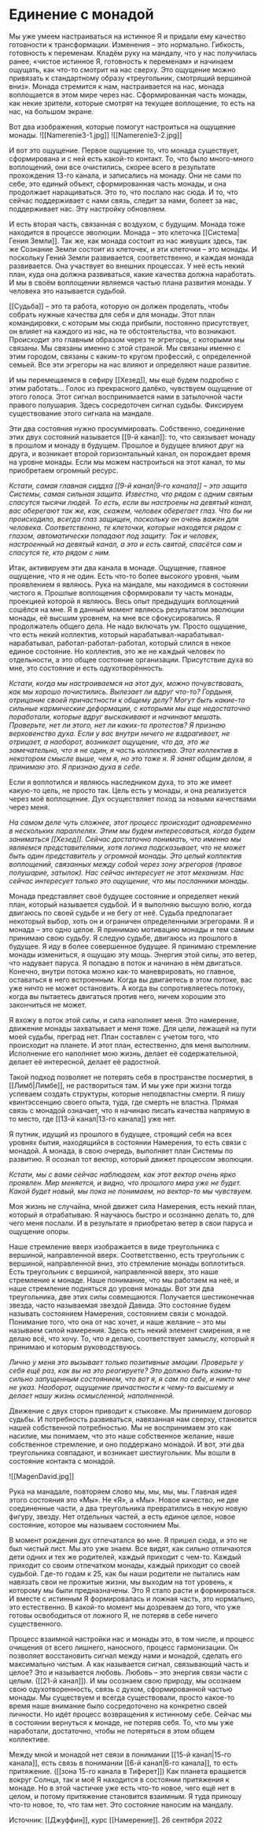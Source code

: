 # Единение с монадой

Мы уже умеем настраиваться на истинное Я и придали ему качество готовности к трансформации. Изменения – это нормально. Гибкость, готовность к переменам. Кладём руку на мандалу, что у нас получилась ранее, «чистое истинное Я, готовность к переменам» и начинаем ощущать, как что-то смотрит на нас сверху. Это ощущение можно привязать к стандартному образу «треугольник, смотрящий вершиной вниз». Монада стремится к нам, настраивается на нас, монада воплощается в этом мире через нас. Сформированная часть монады, как некие зрители, которые смотрят на текущее воплощение, то есть на нас, на большом экране.

Вот два изображения, которые помогут настроиться на ощущение монады.
![[Namerenie3-1.jpg]]
![[Namerenie3-2.jpg]]

И вот это ощущение. Первое ощущение то, что монада существует, сформирована и с ней есть какой-то контакт. То, что было много-много воплощений, они все очистились, скорее всего в результате прохождения 13-го канала, и записались на монаду. Они не сами по себе, это единый объект, сформированная часть монады, и она продолжает наращиваться. Это то, что послало нас сюда. И то, что сейчас поддерживает с нами связь, следит за нами, болеет за нас, поддерживает нас. Эту настройку обновляем.

И есть вторая часть, связанная с воздухом, с будущим. Монада тоже находится в процессе эволюции. Монада – это клеточка [[Система|Гения Земли]]. Так же, как монада состоит из нас живущих здесь, так же Сознание Земли состоит из клеточек, и эти клеточки – это монады. И поскольку Гений Земли развивается, соответственно, и каждая монада развивается. Она участвует во внешних процессах. У неё есть некий план, куда она должна развиваться, какие качества должна наработать. И мы в своём воплощении являемся частью плана развития монады. У человека это называется судьбой. 

[[Судьба]] – это та работа, которую он должен проделать, чтобы собрать нужные качества для себя и для монады. Этот план командировки, с которым мы сюда прибыли, постоянно присутствует, он влияет на каждого из нас, на те обстоятельства, что возникают. Происходит это главным образом через те эгрегоры, с которыми мы связаны. Мы связаны именно с этой страной. Мы связаны именно с этим городом, связаны с каким-то кругом профессий, с определенной семьей. Все эти эгрегоры на нас влияют и определяют наше развитие. 

И мы перемещаемся в сефиру [[Хезед]], мы ещё будем подробно с этим работать... Голос из прекрасного далёко, чувствуем ощущение от этого голоса. Этот сигнал воспринимается нами в затылочной части правого полушария. Здесь сосредоточен сигнал судьбы. Фиксируем существование этого сигнала на мандале. 

Эти два состояния нужно просуммировать. Собственно, соединение этих двух состояний называется [[9-й канал]]: то, что связывает монаду в прошлом и монаду в будущем. Прошлое и будущее влияют друг на друга, и возникает второй горизонтальный канал, он порождает время на уровне монады. Если мы можем настроиться на этот канал, то мы приобретаем огромный ресурс. 

*Кстати, самая главная сиддха [[9-й канал|9-го канала]] – это защита Системы, самая сильная защита. Известно, что рядом с одним святым спасутся тысячи людей. То есть, если вы настроены на девятый канал, вас оберегают так же, как, скажем, человек оберегает глаз. Что бы ни происходило, всегда глаз защищен, поскольку он очень важен для человека. Соответственно, те клеточки, которые находятся рядом с глазом, автоматически попадают под защиту. Так и человек, настроенный на девятый канал, а это и есть святой, спасётся сам и спасутся те, кто рядом с ним.*

Итак, активируем эти два канала в монаде. Ощущение, главное ощущение, что я не один. Есть что-то более высокого уровня, чьим проявлением я являюсь. Рука на мандале, мы находимся в состоянии чистого я. Прошлые воплощения сформировали ту часть монады, проекцией которой я являюсь. Весь опыт предыдущих воплощений сошёлся на мне. Я в данный момент являюсь результатом эволюции монады, её высшим уровнем, на мне все сфокусировались. Я продолжатель общего дела. Не надо включать ум. Просто ощущение, что есть некий коллектив, который нарабатывал-нарабатывал-нарабатывал, работал-работал-работал, который слился в некое единое состояние. Но коллектив, это же не каждый человек по отдельности, а это общее состояние организации. Присутствие духа во мне, это состояние и есть одухотворённость.

*Кстати, когда мы настраиваемся на этот дух, можно почувствовать, как мы хорошо почистились. Вылезает ли вдруг что-то? Гордыня, отрицание своей причастности к общему делу? Могут быть какие-то сильные кармические деформации, с которыми мы еще недостаточно поработали, которые вдруг выскакивают и начинают мешать. Проверьте, нет ли этого, нет ли каких-то протестов? Я признаю верховенство духа. Если у вас внутри ничего не вздрагивает, не отрицает, а наоборот, возникает ощущение, что да, это же замечательно, что я не один, я часть коллектива. Этот коллектив в некотором смысле выше, чем я, но это тоже я. Я занят общим делом, я принимаю это. Я признаю духа в себе.*

Если я воплотился и являюсь наследником духа, то это же имеет какую-то цель, не просто так. Цель есть у монады, и она реализуется через моё воплощение. Дух осуществляет поход за новыми качествами через меня. 

*На самом деле чуть сложнее, этот процесс происходит одновременно в нескольких параллелях. Этим мы будем интересоваться, когда будем заниматься [[Хезед]]. Сейчас достаточно понимать, что именно мы являемся представителями, хотя логика подсказывает, что не может быть один представитель у огромной монады. Это целый коллектив воплощений, связанных между собой через зону эгрегоров (правое полушарие, затылок). Нас сейчас интересует не этот механизм. Нас сейчас интересует только это ощущение, что мы посланники монады.* 

Монада представляет своё будущее состояние и определяет некий план, который называется судьбой. И я выполняю высшую волю, когда двигаюсь по своей судьбе и не бегу от неё. Судьба предполагает некоторый выбор, хоть он и ограничен определенными эгрегорами. Я и монада – это одно целое. Я принимаю мотивацию монады и тем самым принимаю свою судьбу. Я следую судьбе, двигаюсь из прошлого в будущее. Я иду в более совершенное будущее. Я принимаю стремление монады измениться, я ощущаю эту мощь. Энергия этой силы, это ветер, что надувает паруса. Я попадаю в поток и начинаю в нём двигаться. Конечно, внутри потока можно как-то маневрировать, но главное, оставаться в него встроенным. Когда вы двигаетесь в этом потоке, вас уже ничто не может остановить. А когда вы сопротивляетесь потоку, когда вы пытаетесь двигаться против него, ничем хорошим это закончиться не может.

Я вхожу в поток этой силы, и сила наполняет меня. Это намерение, движение монады захватывает и меня тоже. Для цели, лежащей на пути моей судьбы, преград нет. План составлен с учетом того, что происходит на планете. И этот план, естественно, для меня выполним. Исполнение его наполняет мою жизнь, делает её содержательной, делает её интересной, делает её радостной.

Такой подход позволяет не потерять себя в пространстве посмертия, в [[Лимб|Лимбе]], не раствориться там. И мы уже при жизни тогда успеваем создать структуры, которые неподвластны смерти. Я пишу квинтэссенцию своего опыта, туда, где смерть не властна. Прямая связь с монадой означает, что я начинаю писать качества напрямую в то место, где [[13-й канал|13-го канала]] уже нет. 

Я путник, идущий из прошлого в будущее, строящий себя на всех уровнях бытия, находящийся в состоянии Намерения, то есть связи с монадой. А монада, в свою очередь, выполняет план Системы по развитию. Я осознал тот вектор, который движет процессом эволюции. 

*Кстати, мы с вами сейчас наблюдаем, как этот вектор очень ярко проявлен. Мир меняется, и видно, что прошлого мира уже не будет. Какой будет новый, мы пока не понимаем, но вектор-то мы чувствуем.*

Моя жизнь не случайна, мной движет сила Намерения, есть некий план, который я отрабатываю. Я научаюсь быстро и осознанно делать то, для чего меня послали. И в результате я приобретаю ветер в свои паруса и ощущение опоры.

Наше стремление вверх изображается в виде треугольника с вершиной, направленной вверх. Соответственно, есть треугольник с вершиной, направленной вниз, это стремление монады воплотиться. Есть треугольник с вершиной, направленной вверх, это наше стремление к монаде. Наше понимание, что мы работаем на неё, и наше стремление подняться до уровня монады. Вот эти два треугольника, две этих силы совмещаются. Получается шестиконечная звезда, часто называемая звездой Давида. Это состояние будем называть состоянием Намерения, состоянием связи с монадой. Понимание того, что она от нас хочет, и наше желание – это мы называем силой намерения. Здесь есть некий элемент смирения, я не делаю всё, что хочу. То, что я делаю, соответствует замыслу, который я принимаю и которым руководствуюсь. 

*Лично у меня это вызывает только позитивные эмоции. Проверьте у себя ещё раз, как вы на это реагируете? Это должно быть каким-то сильно запущенным состоянием, что вот я, я сам по себе, и никто мне не указ. Наоборот, ощущение причастности к чему-то высшему и делает нашу жизнь осмысленной, наполненной.*

Движение с двух сторон приводит к стыковке. Мы принимаем договор судьбы. И потребность развиваться, навязанная нам сверху, становится нашей собственной потребностью. Мы не воспринимаем это как насилие, мы понимаем, что это наше собственное желание, наше собственное стремление, и оно поддержано монадой. И вот, эти два треугольника совпадают, и возникает шестиугольник. Мы вошли в состояние контакта с монадой. 

![[MagenDavid.jpg]]

Рука на манадале, повторяем слово мы, мы, мы, мы. Главная идея этого состояния это «Мы». Не «Я», а «Мы». Новое качество, не две соединенные части, а два треугольника превратились в некую новую фигуру, звезду. Нет отдельных частей, а есть единое целое, новое состояние, которое мы называем состоянием Мы. 

В момент рождения дух отпечатался во мне. Я пришел сюда, и это не был чистый лист. Мы это уже знаем. Все видят, как сильно отличаются дети одних и тех же родителей, каждый приходит с чем-то. Каждый приходит со своим отпечатком монады, каждый приходит со своей судьбой. Где-то годам к 25, как бы наши родители не пытались нам навязать свои не прожитые жизни, мы выходим на тот уровень, к которому мы были предназначены. Это Я стало расти и формироваться. И вместе с истинным Я формировалась и ложная часть, это нормально, это естественно. В какой-то момент мы дозреваем до того, что уже готовы освободиться от ложного Я, не потеряв в себе ничего существенного. 

Процесс взаимной настройки нас и монады это, в том числе, и процесс очищения от всего лишнего, наносного, процесс гармонизации. Он позволяет восстановить сигнал между нами и монадой, сделать его максимально чистым. А как называется сигнал, связывающий часть и целое? Это и называется любовь. Любовь – это энергия связи части с целым. ([[21-й канал]]). И мы осознаем свою природу, мы осознаем свою одухотворенность, связь с духом, сформированной частью монады. Мы существуем и всегда существовали, просто какое-то время наше внимание было сосредоточено на конкретно своей личности. Но идёт процесс возвращения к истинному себе. Сейчас мы в состоянии вернуться к монаде, не потеряв себя. То, что мы уже наработали, достаточно, чтобы не потеряться в этом общем коллективе.

Между мной и монадой нет связи в понимании [[15-й канал|15-го канала]], есть связь в понимании [[6-й канал|6-го канала]], то есть притяжение. ([[зона 15-го канала в Тиферет]]) Как планета вращается вокруг Солнца, так и моё Я находится в состоянии притяжения к монаде. Но в этой частичке уже есть что-то новое, чего ещё нет в целом, и потому притяжение становится взаимным. Я туда приношу что-то новое, то, что там нет. Это состояние наносим на мандалу.

Источник: [[Джуффин]], курс [[Намерение]]. 
26 сентября 2022